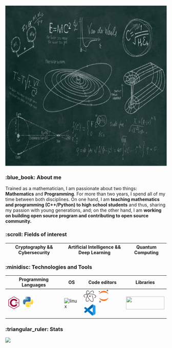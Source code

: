 <p align="center"> <img src="https://github.com/AndryRafam/andryrafam/blob/main/Maths.gif" width="1400" height="500"/>
<h3> :blue_book: About me </h3>

Trained as a mathematician, I am passionate about two things: **Mathematics** and **Programming**. For more than two years, I spend all of my time between both disciplines. On one hand, I am **teaching mathematics and programming (C++/Python) to high school students** and thus, sharing my passion with young generations, and; on the other hand, I am **working on building open source program and contributing to open source community.**

<h3> :scroll: Fields of interest </h3>

| Cryptography && Cybersecurity | Artificial Intelligence && Deep Learning | Quantum Computing |
| --- | --- | --- |
  
<h3> :minidisc: Technologies and Tools </h3>

| Programming Languages | OS | Code editors | Libraries |
| --- | --- | --- | --- |
| <img src="https://github.com/devicons/devicon/blob/master/icons/cplusplus/cplusplus-line.svg" width="40" height="40"/> <img src="https://github.com/devicons/devicon/blob/master/icons/python/python-original.svg" width="40" height="40"/> | <img src="https://github.com/simple-icons/simple-icons/blob/develop/icons/linux.svg" alt="linux" width="40" height="40"/> | <img src="https://github.com/AndryRafam/andryrafam/blob/main/atom-original.svg" width="40" height="40"/> <img src="https://github.com/devicons/devicon/blob/master/icons/jupyter/jupyter-original.svg" width="40" height="40"> <img src="https://github.com/AndryRafam/andryrafam/blob/main/vscode.png" width="40" height="40"/> | <img src="https://upload.wikimedia.org/wikipedia/commons/2/22/Crypto%2B%2B-logo.png" width="120" height="40"/> |

<h3> :triangular_ruler: Stats </h3>
 
![](https://github-readme-stats.vercel.app/api?username=AndryRafam&show_icons=true&theme=tomorrow)
